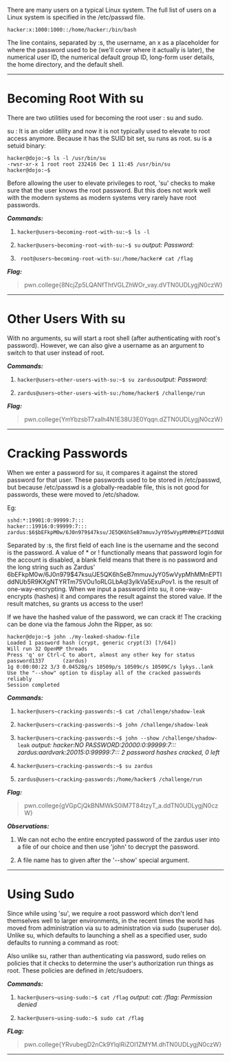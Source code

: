 There are many users on a typical Linux system.  The full list of users on a Linux system is specified in the /etc/passwd file.

`hacker:x:1000:1000::/home/hacker:/bin/bash`

The line contains, separated by :s, the username, an x as a placeholder for where the password used to be (we'll cover where it actually is later), the numerical user ID, the numerical default group ID, long-form user details, the home directory, and the default shell.

---

# Becoming Root With su

 There are two utilities used for becoming the root user : su and sudo.

 su : It is an older utility and now it is not typically used to elevate to root access anymore.
 Because it has the SUID bit set, su runs as root. su is a setuid binary:
```
hacker@dojo:~$ ls -l /usr/bin/su
-rwsr-xr-x 1 root root 232416 Dec 1 11:45 /usr/bin/su
hacker@dojo:~$
```

Before allowing the user to elevate privileges to root, 'su' checks to make sure that the user knows the root password.
But this does not work well with the modern systems as modern systems very rarely have root passwords.

***Commands:***

1) `hacker@users~becoming-root-with-su:~$ ls -l`

2) `hacker@users~becoming-root-with-su:~$ su`  *output: Password:*

3) ` root@users~becoming-root-with-su:/home/hacker# cat /flag`

***Flag:***

>pwn.college{8NcjZp5LQANfThtVGLZhWOr_vay.dVTN0UDLygjN0czW}
---

# Other Users With su

With no arguments, su will start a root shell (after authenticating with root's password). 
However, we can also give a username as an argument to switch to that user instead of root.

***Commands:***

1) `hacker@users~other-users-with-su:~$ su zardus`*output: Password:* 

2) `zardus@users~other-users-with-su:/home/hacker$ /challenge/run`

***Flag:***

>pwn.college{YmYbzsbT7xalh4N1E38U3E0Yqqn.dZTN0UDLygjN0czW}
---

# Cracking Passwords

When we enter a password for su, it compares it against the stored password for that user. 
These passwords used to be stored in /etc/passwd, but because /etc/passwd is a globally-readable file, this is not good for passwords, these were moved to /etc/shadow.

Eg:
```
sshd:*:19901:0:99999:7:::
hacker::19916:0:99999:7:::
zardus:$6$bEFkpM0w/6J0n979$47ksu/JE5QK6hSeB7mmuvJyY05wVypMhMMnEPTIddNUb5R9KXgNTYRTm75VOu1oRLGLbAql3ylkVa5ExuPov1.:19921:0:99999:7:::
```

Separated by :s, the first field of each line is the username and the second is the password. A value of * or ! functionally means that password login for the account is disabled, 
a blank field means that there is no password and the long string such as Zardus' $6$bEFkpM0w/6J0n979$47ksu/JE5QK6hSeB7mmuvJyY05wVypMhMMnEPTIddNUb5R9KXgNTYRTm75VOu1oRLGLbAql3ylkVa5ExuPov1. is the result of one-way-encrypting.
When we input a password into su, it one-way-encrypts (hashes) it and compares the result against the stored value. If the result matches, su grants us access to the user!

If we have the hashed value of the password, we can crack it! 
The cracking can be done via the famous John the Ripper, as so:
```
hacker@dojo:~$ john ./my-leaked-shadow-file
Loaded 1 password hash (crypt, generic crypt(3) [?/64])
Will run 32 OpenMP threads
Press 'q' or Ctrl-C to abort, almost any other key for status
password1337      (zardus)
1g 0:00:00:22 3/3 0.04528g/s 10509p/s 10509c/s 10509C/s lykys..lank
Use the "--show" option to display all of the cracked passwords reliably
Session completed
```

***Commands:***

1) `hacker@users~cracking-passwords:~$ cat /challenge/shadow-leak`

2) `hacker@users~cracking-passwords:~$ john /challenge/shadow-leak`

3) `hacker@users~cracking-passwords:~$ john --show /challenge/shadow-leak`
*output: hacker:NO PASSWORD:20000:0:99999:7:::
zardus:aardvark:20015:0:99999:7:::
2 password hashes cracked, 0 left*

4) `hacker@users~cracking-passwords:~$ su zardus`

5) `zardus@users~cracking-passwords:/home/hacker$ /challenge/run`

***Flag:***

>pwn.college{gVGpCjQkBNMWkS0iM7T84tzyT_a.ddTN0UDLygjN0czW}

***Observations:***

1) We can not echo the entire encrypted password of the zardus user into a file of our choice and then use 'john' to decrypt the password.

2) A file name has to given after the '--show' special argument.

---

# Using Sudo

Since while using 'su', we require a root password which don't lend themselves well to larger environments, in the recent times 
the world has moved from administration via su to administration via sudo (superuser do).
Unlike su, which defaults to launching a shell as a specified user, sudo defaults to running a command as root:

Also unlike su, rather than authenticating via password, sudo relies on policies that it checks to determine the user's authorization run things as root. These policies are defined in /etc/sudoers.

***Commands:***

1) `hacker@users~using-sudo:~$ cat /flag` *output: cat: /flag: Permission denied*
   
2) `hacker@users~using-sudo:~$ sudo cat /flag`

***FLag:***

>pwn.college{YRvubegD2nCk9YlqIRiZOI1ZMYM.dhTN0UDLygjN0czW}
---
